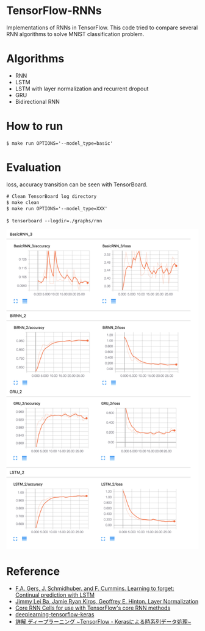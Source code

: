 TensorFlow-RNNs
==============================

Implementations of RNNs in TensorFlow. This code tried to compare several RNN algorithms 
to solve MNIST classification problem.

# Algorithms

* RNN
* LSTM
* LSTM with layer normalization and recurrent dropout 
* GRU
* Bidirectional RNN

# How to run

```
$ make run OPTIONS='--model_type=basic'
```

# Evaluation

loss, accuracy transition can be seen with TensorBoard. 

```
# Clean TensorBoard log directory
$ make clean
$ make run OPTIONS='--model_type=XXX'

$ tensorboard --logdir=./graphs/rnn
```

![evaluation](./docs/evaluation.png)

# Reference

* [F.A. Gers, J. Schmidhuber. and F. Cummins. Learning to forget: Continual prediction with LSTM](https://pdfs.semanticscholar.org/1154/0131eae85b2e11d53df7f1360eeb6476e7f4.pdf)
* [Jimmy Lei Ba, Jamie Ryan Kiros, Geoffrey E. Hinton. Layer Normalization](https://arxiv.org/abs/1607.06450)
* [Core RNN Cells for use with TensorFlow's core RNN methods](https://www.tensorflow.org/api_guides/python/contrib.rnn#Core_RNN_Cells_for_use_with_TensorFlow_s_core_RNN_methods)
* [deeplearning-tensorflow-keras](https://github.com/yusugomori/deeplearning-tensorflow-keras)
* [詳解 ディープラーニング ~TensorFlow・Kerasによる時系列データ処理~ ](http://amzn.asia/hwRfoUh)


